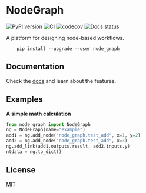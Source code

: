 # NodeGraph
[![PyPI version](https://badge.fury.io/py/node-graph.svg)](https://badge.fury.io/py/node-graph)
[![CI](https://github.com/scinode/node-graph/actions/workflows/ci.yaml/badge.svg)](https://github.com/scinode/node-graph/actions/workflows/ci.yaml)
[![codecov](https://codecov.io/gh/scinode/node-graph/branch/main/graph/badge.svg)](https://codecov.io/gh/scinode/node-graph)
[![Docs status](https://readthedocs.org/projects/node-graph/badge)](http://node-graph.readthedocs.io/)



A platform for designing node-based workflows.


```console
    pip install --upgrade --user node_graph
```


## Documentation
Check the [docs](https://node-graph.readthedocs.io/en/latest/) and learn about the features.

## Examples
**A simple math calculation**

```python
from node_graph import NodeGraph
ng = NodeGraph(name="example")
add1 = ng.add_node("node_graph.test_add", x=1, y=2)
add2 = ng.add_node("node_graph.test_add", x=3)
ng.add_link(add1.outputs.result, add2.inputs.y)
ntdata = ng.to_dict()
```

## License
[MIT](http://opensource.org/licenses/MIT)

